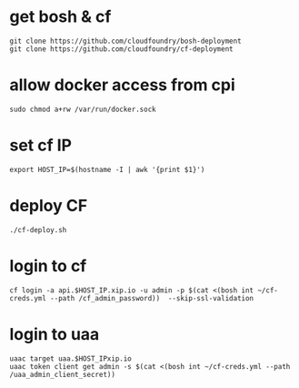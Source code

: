 

# get bosh & cf
```
git clone https://github.com/cloudfoundry/bosh-deployment
git clone https://github.com/cloudfoundry/cf-deployment
```

# allow docker access from cpi
```
sudo chmod a+rw /var/run/docker.sock
```

# set cf IP
```
export HOST_IP=$(hostname -I | awk '{print $1}')
```

# deploy CF
```
./cf-deploy.sh
```

# login to cf
```
cf login -a api.$HOST_IP.xip.io -u admin -p $(cat <(bosh int ~/cf-creds.yml --path /cf_admin_password))  --skip-ssl-validation
```

# login to uaa
```
uaac target uaa.$HOST_IPxip.io 
uaac token client get admin -s $(cat <(bosh int ~/cf-creds.yml --path /uaa_admin_client_secret))
```

